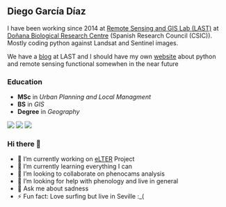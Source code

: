 ## Diego García Díaz

I have been working since 2014 at [Remote Sensing and GIS Lab (LAST)](http://www.ebd.csic.es/laboratorio-sig-y-teledeteccion-last) at [Doñana Biological Research Centre](http://www.ebd.csic.es/inicio) (Spanish Research Council (CSIC)). Mostly coding python against Landsat and Sentinel images.

We have a [blog](http://last-ebd.blogspot.com/) at LAST and I should have my own [website](http://pythoneandoendonana.com/) about python and remote sensing functional somewhen in the near future

### Education

- **MSc** in _Urban Planning and Local Managment_
- **BS** in _GIS_
- **Degree** in _Geography_


![](https://i1.rgstatic.net/ii/institution.image/AS%3A267455669178370%401440777808925_l)
![](https://www.centrosuniversitarios.com/uploads/unia_logo.jpg)
![](https://www.centrosuniversitarios.com/uploads/us_logo.jpg)

### Hi there 👋

- 🔭 I’m currently working on [eLTER](https://www.lter-europe.net/lter-europe) Project
- 🌱 I’m currently learning everything I can
- 👯 I’m looking to collaborate on phenocams analysis
- 🤔 I’m looking for help with phenology and live in general
- 💬 Ask me about sadness
- ⚡ Fun fact: Love surfing but live in Seville :_(

<!--
**Digdgeo/Digdgeo** is a ✨ _special_ ✨ repository because its `README.md` (this file) appears on your GitHub profile.

Here are some ideas to get you started:

- 🔭 I’m currently working on ...
- 🌱 I’m currently learning ...
- 👯 I’m looking to collaborate on ...
- 🤔 I’m looking for help with ...
- 💬 Ask me about ...
- 📫 How to reach me: ...
- 😄 Pronouns: ...
- ⚡ Fun fact: ...
-->
